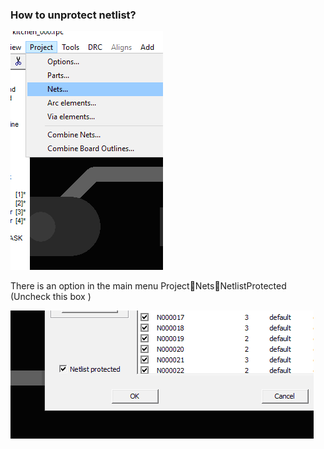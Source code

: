 ### How to unprotect netlist?

 ![](/pictures/nets_menu.png)
 
There is an option in the main menu ProjectNetsNetlistProtected (Uncheck this box )
 
 ![](/pictures/nl_protected.png)
